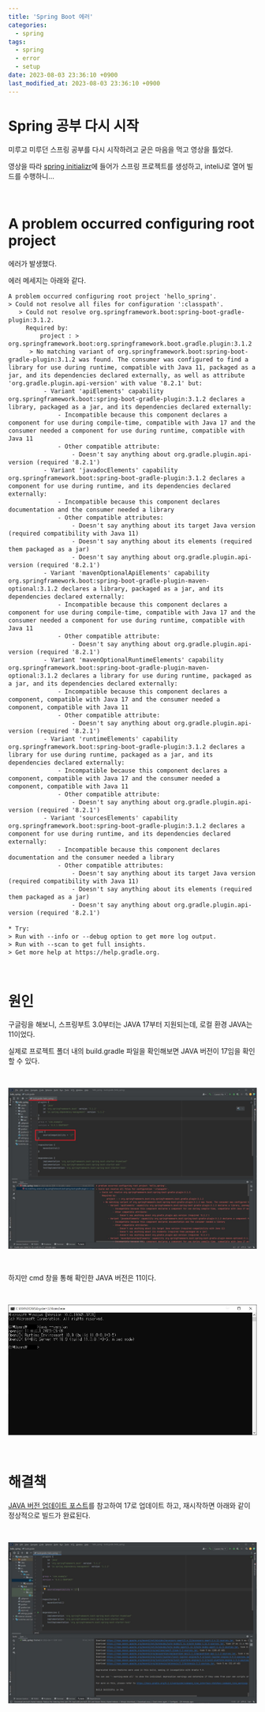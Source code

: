 ```yaml
---
title: 'Spring Boot 에러'
categories:
  - spring
tags:
  - spring
  - error
  - setup
date: 2023-08-03 23:36:10 +0900
last_modified_at: 2023-08-03 23:36:10 +0900
---
```


# Spring 공부 다시 시작

미루고 미루던 스프링 공부를 다시 시작하려고 굳은 마음을 먹고 영상을 틀었다.

영상을 따라 [spring initializr](https://start.spring.io/)에 들어가 스프링 프로젝트를 생성하고, inteliJ로 열어 빌드를 수행하니...

<br>

# A problem occurred configuring root project

에러가 발생했다.

에러 메세지는 아래와 같다.

```
A problem occurred configuring root project 'hello_spring'.
> Could not resolve all files for configuration ':classpath'.
   > Could not resolve org.springframework.boot:spring-boot-gradle-plugin:3.1.2.
     Required by:
         project : > org.springframework.boot:org.springframework.boot.gradle.plugin:3.1.2
      > No matching variant of org.springframework.boot:spring-boot-gradle-plugin:3.1.2 was found. The consumer was configured to find a library for use during runtime, compatible with Java 11, packaged as a jar, and its dependencies declared externally, as well as attribute 'org.gradle.plugin.api-version' with value '8.2.1' but:
          - Variant 'apiElements' capability org.springframework.boot:spring-boot-gradle-plugin:3.1.2 declares a library, packaged as a jar, and its dependencies declared externally:
              - Incompatible because this component declares a component for use during compile-time, compatible with Java 17 and the consumer needed a component for use during runtime, compatible with Java 11
              - Other compatible attribute:
                  - Doesn't say anything about org.gradle.plugin.api-version (required '8.2.1')
          - Variant 'javadocElements' capability org.springframework.boot:spring-boot-gradle-plugin:3.1.2 declares a component for use during runtime, and its dependencies declared externally:
              - Incompatible because this component declares documentation and the consumer needed a library
              - Other compatible attributes:
                  - Doesn't say anything about its target Java version (required compatibility with Java 11)
                  - Doesn't say anything about its elements (required them packaged as a jar)
                  - Doesn't say anything about org.gradle.plugin.api-version (required '8.2.1')
          - Variant 'mavenOptionalApiElements' capability org.springframework.boot:spring-boot-gradle-plugin-maven-optional:3.1.2 declares a library, packaged as a jar, and its dependencies declared externally:
              - Incompatible because this component declares a component for use during compile-time, compatible with Java 17 and the consumer needed a component for use during runtime, compatible with Java 11
              - Other compatible attribute:
                  - Doesn't say anything about org.gradle.plugin.api-version (required '8.2.1')
          - Variant 'mavenOptionalRuntimeElements' capability org.springframework.boot:spring-boot-gradle-plugin-maven-optional:3.1.2 declares a library for use during runtime, packaged as a jar, and its dependencies declared externally:
              - Incompatible because this component declares a component, compatible with Java 17 and the consumer needed a component, compatible with Java 11
              - Other compatible attribute:
                  - Doesn't say anything about org.gradle.plugin.api-version (required '8.2.1')
          - Variant 'runtimeElements' capability org.springframework.boot:spring-boot-gradle-plugin:3.1.2 declares a library for use during runtime, packaged as a jar, and its dependencies declared externally:
              - Incompatible because this component declares a component, compatible with Java 17 and the consumer needed a component, compatible with Java 11
              - Other compatible attribute:
                  - Doesn't say anything about org.gradle.plugin.api-version (required '8.2.1')
          - Variant 'sourcesElements' capability org.springframework.boot:spring-boot-gradle-plugin:3.1.2 declares a component for use during runtime, and its dependencies declared externally:
              - Incompatible because this component declares documentation and the consumer needed a library
              - Other compatible attributes:
                  - Doesn't say anything about its target Java version (required compatibility with Java 11)
                  - Doesn't say anything about its elements (required them packaged as a jar)
                  - Doesn't say anything about org.gradle.plugin.api-version (required '8.2.1')

* Try:
> Run with --info or --debug option to get more log output.
> Run with --scan to get full insights.
> Get more help at https://help.gradle.org.
```

<br>

# 원인

구글링을 해보니, 스프링부트 3.0부터는 JAVA 17부터 지원되는데, 로컬 환경 JAVA는 11이었다.

실제로 프로젝트 폴더 내의 build.gradle 파일을 확인해보면 JAVA 버전이 17임을 확인할 수 있다.

<br>

![InteliJ](/images/2023/2023-08-03-SpringBootError_1.InteliJ.JPG)

<br>

하지만 cmd 창을 통해 확인한 JAVA 버전은 11이다.

<br>

![CmdCheckJavaVersion](/images/2023/2023-08-03-SpringBootError_2.CmdCheckJavaVersion.JPG)

<br>

# 해결책

[JAVA 버전 업데이트 포스트](https://codejin19.github.io/java/JAVAVersionUp/)를 참고하여 17로 업데이트 하고, 재시작하면 아래와 같이 정상적으로 빌드가 완료된다.

<br>

![AfterJavaVersionUpdated](/images/2023/2023-08-03-SpringBootError_3.AfterJavaVersionUpdated.JPG)
